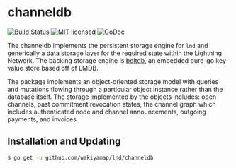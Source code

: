 channeldb
==========

[![Build Status](http://img.shields.io/travis/lightningnetwork/lnd.svg)](https://travis-ci.org/lightningnetwork/lnd) 
[![MIT licensed](https://img.shields.io/badge/license-MIT-blue.svg)](https://github.com/lightningnetwork/lnd/blob/master/LICENSE)
[![GoDoc](https://img.shields.io/badge/godoc-reference-blue.svg)](http://godoc.org/github.com/lightningnetwork/lnd/channeldb)

The channeldb implements the persistent storage engine for `lnd` and
generically a data storage layer for the required state within the Lightning
Network. The backing storage engine is
[boltdb](https://github.com/coreos/bbolt), an embedded pure-go key-value store
based off of LMDB.

The package implements an object-oriented storage model with queries and
mutations flowing through a particular object instance rather than the database
itself. The storage implemented by the objects includes: open channels, past
commitment revocation states, the channel graph which includes authenticated
node and channel announcements, outgoing payments, and invoices

## Installation and Updating

```bash
$ go get -u github.com/wakiyamap/lnd/channeldb
```

